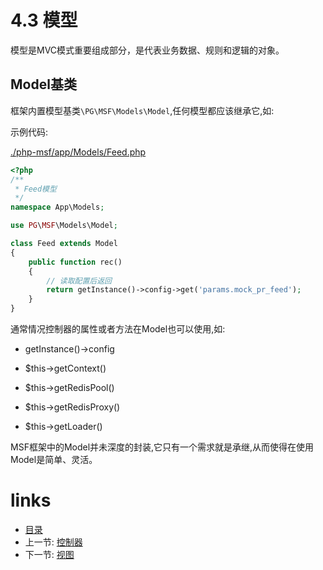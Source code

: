 # 4.3 模型

模型是MVC模式重要组成部分，是代表业务数据、规则和逻辑的对象。

## Model基类

框架内置模型基类`\PG\MSF\Models\Model`,任何模型都应该继承它,如:

示例代码:

[./php-msf/app/Models/Feed.php](https://github.com/PGWireless/php-msf/blob/app/app/Models/Feed.php)


```php
<?php
/**
 * Feed模型
 */
namespace App\Models;

use PG\MSF\Models\Model;

class Feed extends Model
{
    public function rec()
    {
        // 读取配置后返回
        return getInstance()->config->get('params.mock_pr_feed');
    }
}
```

通常情况控制器的属性或者方法在Model也可以使用,如:

- getInstance()->config

- $this->getContext()

- $this->getRedisPool()

- $this->getRedisProxy()

- $this->getLoader()

MSF框架中的Model并未深度的封装,它只有一个需求就是承继,从而使得在使用Model是简单、灵活。

# links
  * [目录](<preface.md>)
  * 上一节: [控制器](<04.2.md>)
  * 下一节: [视图](<04.4.md>)